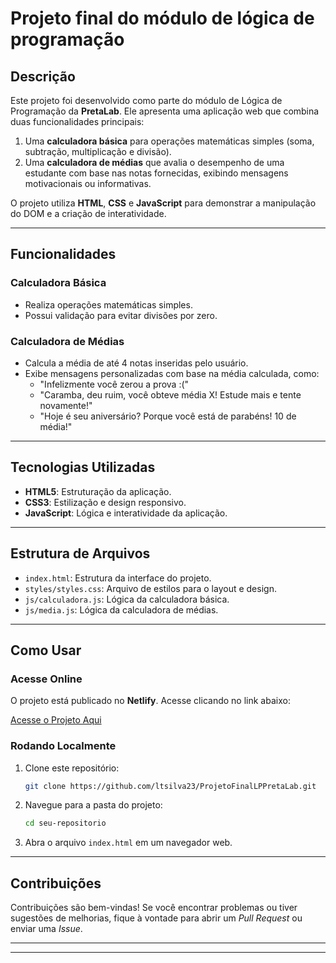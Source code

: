# Projeto final do módulo de lógica de programação

## Descrição
Este projeto foi desenvolvido como parte do módulo de Lógica de Programação da **PretaLab**. Ele apresenta uma aplicação web que combina duas funcionalidades principais:

1. Uma **calculadora básica** para operações matemáticas simples (soma, subtração, multiplicação e divisão).
2. Uma **calculadora de médias** que avalia o desempenho de uma estudante com base nas notas fornecidas, exibindo mensagens motivacionais ou informativas.

O projeto utiliza **HTML**, **CSS** e **JavaScript** para demonstrar a manipulação do DOM e a criação de interatividade.

---

## Funcionalidades

### Calculadora Básica
- Realiza operações matemáticas simples.
- Possui validação para evitar divisões por zero.

### Calculadora de Médias
- Calcula a média de até 4 notas inseridas pelo usuário.
- Exibe mensagens personalizadas com base na média calculada, como:
  - "Infelizmente você zerou a prova :("
  - "Caramba, deu ruim, você obteve média X! Estude mais e tente novamente!"
  - "Hoje é seu aniversário? Porque você está de parabéns! 10 de média!"

---

## Tecnologias Utilizadas
- **HTML5**: Estruturação da aplicação.
- **CSS3**: Estilização e design responsivo.
- **JavaScript**: Lógica e interatividade da aplicação.

---

## Estrutura de Arquivos

- `index.html`: Estrutura da interface do projeto.
- `styles/styles.css`: Arquivo de estilos para o layout e design.
- `js/calculadora.js`: Lógica da calculadora básica.
- `js/media.js`: Lógica da calculadora de médias.

---

## Como Usar

### Acesse Online
O projeto está publicado no **Netlify**. Acesse clicando no link abaixo:

[Acesse o Projeto Aqui](https://projeto-calculadorab.netlify.app/)

### Rodando Localmente
1. Clone este repositório:
   ```bash
   git clone https://github.com/ltsilva23/ProjetoFinalLPPretaLab.git
   ```
2. Navegue para a pasta do projeto:
   ```bash
   cd seu-repositorio
   ```
3. Abra o arquivo `index.html` em um navegador web.

---

## Contribuições
Contribuições são bem-vindas! Se você encontrar problemas ou tiver sugestões de melhorias, fique à vontade para abrir um _Pull Request_ ou enviar uma _Issue_.

---
---


